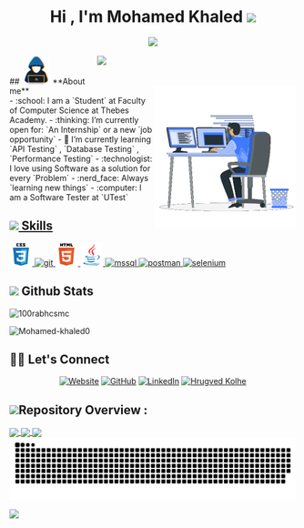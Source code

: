 <h1 align="center"><b>Hi , I'm Mohamed Khaled </b><img src="https://media.giphy.com/media/hvRJCLFzcasrR4ia7z/giphy.gif" width="35"></h1>
<p align="center">
  <a href="https://github.com/DenverCoder1/readme-typing-svg"><img src="https://readme-typing-svg.herokuapp.com?font=Time+New+Roman&color=cyan&size=25&center=true&vCenter=true&width=600&height=100&lines=++Software+Test+Engineer;"></a>
</p>
<!-- ======= Photos Section ======= -->
<a target="_blank" align="right">
<p style="text-align:right;"> <img align='right' src="https://simplepassivecashflow.com/wp-content/uploads/2017/11/Work-Fun.gif" width="350"></p>
</a>
<!-- 
<img align="right" top="500" height="300" width="400" alt="GIF" src="https://media.giphy.com/media/SWoSkN6DxTszqIKEqv/giphy.gif">
-->
<!-- ======= End Photos Section ======= -->
<!-- ======= About Section ======= -->
## <picture><img src = "https://github.com/0xAbdulKhalid/0xAbdulKhalid/raw/main/assets/mdImages/about_me.gif" width = 50px></picture> **About me** <img align="right" src="https://github.com/0xAbdulKhalid/0xAbdulKhalid/raw/main/assets/mdImages/Right_Side.gif" width = 250px></picture>
<br>
- :school: I am a `Student` at Faculty of Computer Science at Thebes Academy.
- :thinking: I’m currently open for: `An Internship` or a new `job opportunity`
- 🌱 I’m currently learning `API Testing` , `Database Testing` , `Performance Testing` 
- :technologist: I love using Software as a solution for every `Problem`
- :nerd_face: Always `learning new things`
- :computer: I am a Software Tester at `UTest`

<br>
 <!-- ======= End About Section ======= -->
 <!-- =======  Profile views Section ======= -->
<a href="https://github.com/Mohamed-khaled0/">
 <!-- ======= Profile views Section ======= -->

 <!-- ======= Skills Section ======= -->

## <img src="https://media2.giphy.com/media/QssGEmpkyEOhBCb7e1/giphy.gif?cid=ecf05e47a0n3gi1bfqntqmob8g9aid1oyj2wr3ds3mg700bl&rid=giphy.gif" width ="25"><b> Skills</b>
<p align="left"> <a href="https://www.w3schools.com/css/" target="_blank" rel="noreferrer"> <img src="https://raw.githubusercontent.com/devicons/devicon/master/icons/css3/css3-original-wordmark.svg" alt="css3" width="40" height="40"/> </a> <a href="https://git-scm.com/" target="_blank" rel="noreferrer"> <img src="https://www.vectorlogo.zone/logos/git-scm/git-scm-icon.svg" alt="git" width="40" height="40"/> </a> <a href="https://www.w3.org/html/" target="_blank" rel="noreferrer"> <img src="https://raw.githubusercontent.com/devicons/devicon/master/icons/html5/html5-original-wordmark.svg" alt="html5" width="40" height="40"/> </a> <a href="https://www.java.com" target="_blank" rel="noreferrer"> <img src="https://raw.githubusercontent.com/devicons/devicon/master/icons/java/java-original.svg" alt="java" width="40" height="40"/> </a> <a href="https://www.microsoft.com/en-us/sql-server" target="_blank" rel="noreferrer"> <img src="https://www.svgrepo.com/show/303229/microsoft-sql-server-logo.svg" alt="mssql" width="40" height="40"/> </a> <a href="https://postman.com" target="_blank" rel="noreferrer"> <img src="https://www.vectorlogo.zone/logos/getpostman/getpostman-icon.svg" alt="postman" width="40" height="40"/> </a> <a href="https://www.selenium.dev" target="_blank" rel="noreferrer"> <img src="https://raw.githubusercontent.com/detain/svg-logos/780f25886640cef088af994181646db2f6b1a3f8/svg/selenium-logo.svg" alt="selenium" width="40" height="40"/> </a> </p>
 <!-- ======= End Skills Section ======= -->

 <!-- ======= Github Stats Section ======= -->
	
## <img src="https://media.giphy.com/media/iY8CRBdQXODJSCERIr/giphy.gif" width="35"><b> Github Stats </b>

<p align="left"> <img src="https://komarev.com/ghpvc/?username=Mohamed-khaled0&label=Profile%20views&color=0e75b6&style=flat" alt="100rabhcsmc" /> </p>

  <img src="https://github-readme-stats.vercel.app/api/top-langs?username=Mohamed-khaled0&show_icons=true&locale=en&layout=compact&line_height=20&title_color=7A7ADB&icon_color=2234AE&text_color=D3D3D3&bg_color=0,000000,130F40" width="375"  alt="Mohamed-khaled0"/>
</a>
</div>

 <!-- ======= End Github Stats Section ======= -->

<br>

 <!-- ======= Connect Section ======= -->

## 🙋‍♀️ Let's Connect
<p align="center">
  <a href="https://mohamed-khaled0.github.io/My_Website-main///"><img src="https://img.icons8.com/bubbles/50/000000/web.png" alt="Website"/></a>
	<a href="https://github.com/Mohamed-khaled0"><img src="https://img.icons8.com/bubbles/50/000000/github.png" alt="GitHub"/></a>
	<a href="https://linkedin.com/in/mohamed-khaled3/"><img src="https://img.icons8.com/bubbles/50/000000/linkedin.png" alt="LinkedIn"/></a>
        <a href="mohamedalshraby3@gmail.com">   <img border="0" alt="Hrugved Kolhe" src="https://img.icons8.com/bubbles/50/000000/gmail.png"/></a>

 <!-- ======= End Connect Section ======= -->

</p>
 <!-- ======= Repository Overview Section ======= -->

## <img src="https://media.giphy.com/media/iY8CRBdQXODJSCERIr/giphy.gif" width="30px">Repository Overview :


<a href="https://github.com/Mohamed-khaled0/SQL-Northwind2021">
  <img align="center" src="https://github-readme-stats.vercel.app/api/pin/?username=Mohamed-khaled0&repo=SQL-Northwind2021&theme=tokyonight" />
</a>

<a href="https://github.com/Mohamed-khaled0/COVID-Data-Exploration.SQL">
  <img align="center" src="https://github-readme-stats.vercel.app/api/pin/?username=Mohamed-khaled0&repo=COVID-Data-Exploration.SQL&theme=tokyonight" />
</a>


<a href="https://github.com/Mohamed-khaled0/My_Website-main">
  <img align="center" src="https://github-readme-stats.vercel.app/api/pin/?username=Mohamed-khaled0&repo=My_Website-main&theme=tokyonight" />
</a>
 <!-- ======= End Repository Overview Section ======= -->

 <!-- ======= Snake game Section ======= -->

<div align="center">
  <a href="https://1999azzar.github.io/1999AZZAR/">
  <img  src="https://github.com/1999AZZAR/1999AZZAR/blob/main/resources/img/grid-snake.svg"
       alt="snake" /></a>
</div>
 <!-- ======= End Snake game Section ======= -->

<img src="https://user-images.githubusercontent.com/73097560/115834477-dbab4500-a447-11eb-908a-139a6edaec5c.gif"><br><br>
